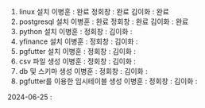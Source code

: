 
1. linux 설치
   이병훈 : 완료
   정회창 : 완료
   김이화 : 완료
2. postgresql 설치
   이병훈 : 완료
   정회창 : 완료
   김이화 : 완료
3. python 설치
   이병훈 : 
   정회창 : 
   김이화 : 
4. yfinance 설치
   이병훈 : 
   정회창 : 
   김이화 :    
5. pgfutter 설치
   이병훈 : 
   정회창 : 
   김이화 :    
6. csv 파일 생성
   이병훈 : 
   정회창 : 
   김이화 :
7. db 및 스키마 생성
   이병훈 : 
   정회창 : 
   김이화 :
8. pgfutter를 이용한 임시테이블 생성
   이병훈 : 
   정회창 : 
   김이화 :   

2024-06-25 :